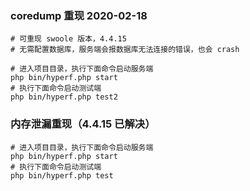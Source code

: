 
### coredump 重现 2020-02-18
```
# 可重现 swoole 版本，4.4.15
# 无需配置数据库，服务端会报数据库无法连接的错误，也会 crash

# 进入项目目录，执行下面命令启动服务端
php bin/hyperf.php start
# 执行下面命令启动测试端
php bin/hyperf.php test2
```


### 内存泄漏重现（4.4.15 已解决）
```
# 进入项目目录，执行下面命令启动服务端
php bin/hyperf.php start
# 执行下面命令启动测试端
php bin/hyperf.php test
```
